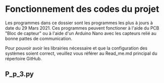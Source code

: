 # Fonctionnement des codes du projet

Les programmes dans ce dossier sont les programmes les plus à jours à date du 29 Mars 2021. Ces programmes peuvent fonctioner à l'aide du PCB "Bloc de capteur" ou à l'aide d'un Arduino Nano
avec les capteurs relié au bonne pattes de communication.

Pour pouvoir avoir les librairies nécessaire et que la configuration des systèmes soient correct, veuillez vous référer au Read_me.md principal du répertoire GitHub.

## P_p_3.py
